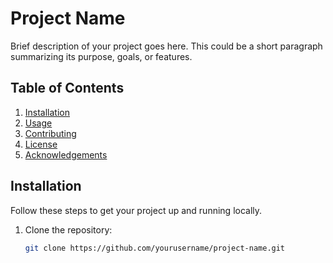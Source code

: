 # Project Name

Brief description of your project goes here. This could be a short paragraph summarizing its purpose, goals, or features.

## Table of Contents

1. [Installation](#installation)
2. [Usage](#usage)
3. [Contributing](#contributing)
4. [License](#license)
5. [Acknowledgements](#acknowledgements)

## Installation

Follow these steps to get your project up and running locally.

1. Clone the repository:
   ```bash
   git clone https://github.com/yourusername/project-name.git
